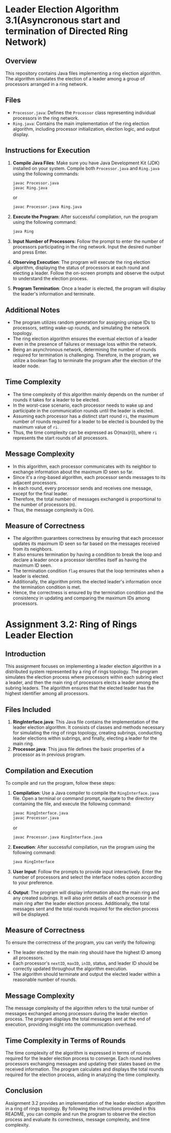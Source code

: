 # Leader Election Algorithm 3.1(Asyncronous start and termination of Directed Ring Network)

## Overview

This repository contains Java files implementing a ring election algorithm. The algorithm simulates the election of a leader among a group of processors arranged in a ring network.

## Files

- `Processor.java`: Defines the `Processor` class representing individual processors in the ring network.
- `Ring.java`: Contains the main implementation of the ring election algorithm, including processor initialization, election logic, and output display.
  
## Instructions for Execution

1. **Compile Java Files**: Make sure you have Java Development Kit (JDK) installed on your system. Compile both `Processor.java` and `Ring.java` using the following commands:

    ```bash
    javac Processor.java
    javac Ring.java
    ```
    or
   ```bash
   javac Processor.java Ring.java
   ```

3. **Execute the Program**: After successful compilation, run the program using the following command:

    ```bash
    java Ring
    ```

4. **Input Number of Processors**: Follow the prompt to enter the number of processors participating in the ring network. Input the desired number and press Enter.

5. **Observing Execution**: The program will execute the ring election algorithm, displaying the status of processors at each round and electing a leader. Follow the on-screen prompts and observe the output to understand the election process.

6. **Program Termination**: Once a leader is elected, the program will display the leader's information and terminate.

## Additional Notes

- The program utilizes random generation for assigning unique IDs to processors, setting wake-up rounds, and simulating the network topology.
- The ring election algorithm ensures the eventual election of a leader even in the presence of failures or message loss within the network.
- Being an asynchronous network, determining the number of rounds required for termination is challenging. Therefore, in the program, we utilize a boolean flag to terminate the program after the election of the leader node.

## Time Complexity
- The time complexity of this algorithm mainly depends on the number of rounds it takes for a leader to be elected.
- In the worst-case scenario, each processor needs to wake up and participate in the communication rounds until the leader is elected.
- Assuming each processor has a distinct start round `ri`, the maximum number of rounds required for a leader to be elected is bounded by the maximum value of `ri`.
- Thus, the time complexity can be expressed as O(max(ri)), where `ri` represents the start rounds of all processors.

## Message Complexity
- In this algorithm, each processor communicates with its neighbor to exchange information about the maximum ID seen so far.
- Since it's a ring-based algorithm, each processor sends messages to its adjacent processors.
- In each round, every processor sends and receives one message, except for the final leader.
- Therefore, the total number of messages exchanged is proportional to the number of processors (n).
- Thus, the message complexity is O(n).

## Measure of Correctness
- The algorithm guarantees correctness by ensuring that each processor updates its maximum ID seen so far based on the messages received from its neighbors.
- It also ensures termination by having a condition to break the loop and declare a leader once a processor identifies itself as having the maximum ID seen.
- The termination condition `flag` ensures that the loop terminates when a leader is elected.
- Additionally, the algorithm prints the elected leader's information once the termination condition is met.
- Hence, the correctness is ensured by the termination condition and the consistency in updating and comparing the maximum IDs among processors.

# Assignment 3.2: Ring of Rings Leader Election

## Introduction
This assignment focuses on implementing a leader election algorithm in a distributed system represented by a ring of rings topology. The program simulates the election process where processors within each subring elect a leader, and then the main ring of processors elects a leader among the subring leaders. The algorithm ensures that the elected leader has the highest identifier among all processors.

## Files Included
1. **RingInterface.java**: This Java file contains the implementation of the leader election algorithm. It consists of classes and methods necessary for simulating the ring of rings topology, creating subrings, conducting leader elections within subrings, and finally, electing a leader for the main ring.
2. **Processor.java**: This java file defines the basic properties of a processor as in previous program.

## Compilation and Execution
To compile and run the program, follow these steps:

1. **Compilation**: Use a Java compiler to compile the `RingInterface.java` file. Open a terminal or command prompt, navigate to the directory containing the file, and execute the following command:
   ```bash
   javac RingInterface.java
   javac Processor.java
   ```
   or
   ```bash
   javac Processor.java RingInterface.java
   ```

3. **Execution**: After successful compilation, run the program using the following command:
   ```bash
   java RingInterface
   ```

4. **User Input**: Follow the prompts to provide input interactively. Enter the number of processors and select the interface nodes option according to your preference.

5. **Output**: The program will display information about the main ring and any created subrings. It will also print details of each processor in the main ring after the leader election process. Additionally, the total messages sent and the total rounds required for the election process will be displayed.

## Measure of Correctness
To ensure the correctness of the program, you can verify the following:
- The leader elected by the main ring should have the highest ID among all processors.
- Each processor's `nextID`, `maxID`, `inID`, status, and leader ID should be correctly updated throughout the algorithm execution.
- The algorithm should terminate and output the elected leader within a reasonable number of rounds.

## Message Complexity
The message complexity of the algorithm refers to the total number of messages exchanged among processors during the leader election process. The program displays the total messages sent at the end of execution, providing insight into the communication overhead.

## Time Complexity in Terms of Rounds
The time complexity of the algorithm is expressed in terms of rounds required for the leader election process to converge. Each round involves processors exchanging messages and updating their states based on the received information. The program calculates and displays the total rounds required for the election process, aiding in analyzing the time complexity.

## Conclusion
Assignment 3.2 provides an implementation of the leader election algorithm in a ring of rings topology. By following the instructions provided in this README, you can compile and run the program to observe the election process and evaluate its correctness, message complexity, and time complexity.
